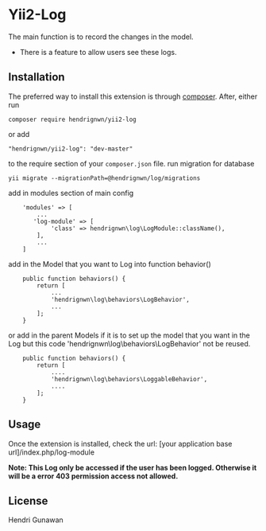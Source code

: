# Yii2-Log

The main function is to record the changes in the model.
* There is a feature to allow users see these logs.


Installation
------------

The preferred way to install this extension is through [composer](http://getcomposer.org/download/). 
After, either run

```
composer require hendrignwn/yii2-log
```
or add
```
"hendrignwn/yii2-log": "dev-master"
```
to the require section of your `composer.json` file.
run migration for database
```
yii migrate --migrationPath=@hendrignwn/log/migrations
```
add in modules section of main config
```
    'modules' => [
        ...
	   'log-module' => [
            'class' => hendrignwn\log\LogModule::className(),
        ],
        ...
    ]
```

add in the Model that you want to Log into function behavior()

```
    public function behaviors() {
 		return [
            ...
 			'hendrignwn\log\behaviors\LogBehavior',
 			...
 		];
 	}
```
or add in the parent Models if it is to set up the model that you want in the Log
but this code 'hendrignwn\log\behaviors\LogBehavior' not be reused.

```
    public function behaviors() {
 		return [
            ....
 			'hendrignwn\log\behaviors\LoggableBehavior',
 			....
 		];
    }
```

Usage
-----

Once the extension is installed, check the url:
[your application base url]/index.php/log-module

**Note: This Log only be accessed if the user has been logged. Otherwise it will be a error 403 permission access not allowed.**


## License
Hendri Gunawan
